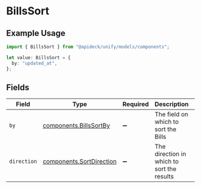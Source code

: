 # BillsSort

## Example Usage

```typescript
import { BillsSort } from "@apideck/unify/models/components";

let value: BillsSort = {
  by: "updated_at",
};
```

## Fields

| Field                                                                | Type                                                                 | Required                                                             | Description                                                          | Example                                                              |
| -------------------------------------------------------------------- | -------------------------------------------------------------------- | -------------------------------------------------------------------- | -------------------------------------------------------------------- | -------------------------------------------------------------------- |
| `by`                                                                 | [components.BillsSortBy](../../models/components/billssortby.md)     | :heavy_minus_sign:                                                   | The field on which to sort the Bills                                 | updated_at                                                           |
| `direction`                                                          | [components.SortDirection](../../models/components/sortdirection.md) | :heavy_minus_sign:                                                   | The direction in which to sort the results                           |                                                                      |